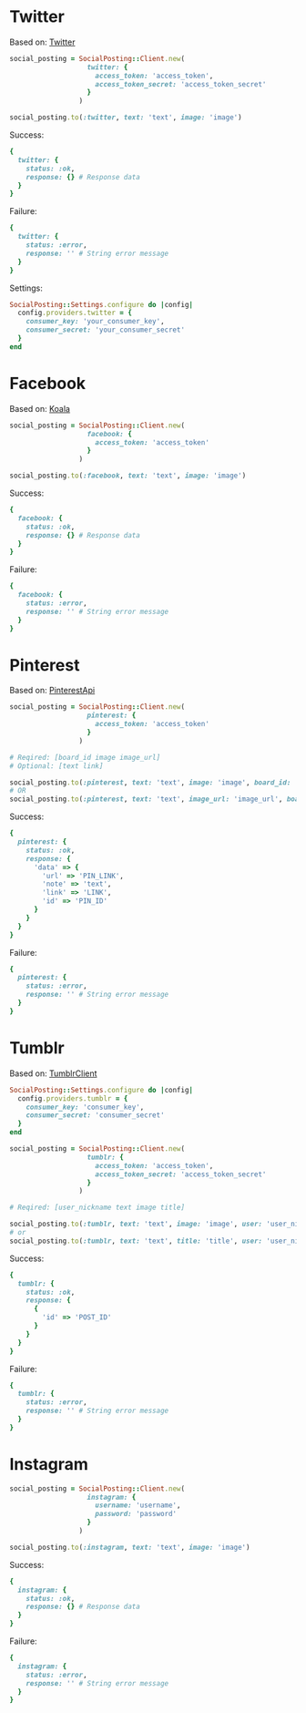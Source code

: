 # Twitter

Based on: [Twitter](https://github.com/sferik/twitter)

```ruby
social_posting = SocialPosting::Client.new(
                   twitter: {
                     access_token: 'access_token',
                     access_token_secret: 'access_token_secret'
                   }
                 )

social_posting.to(:twitter, text: 'text', image: 'image')
```

Success:
```ruby
{
  twitter: {
    status: :ok,
    response: {} # Response data
  }
}
```

Failure:
```ruby
{
  twitter: {
    status: :error,
    response: '' # String error message
  }
}
```

Settings:
```ruby
SocialPosting::Settings.configure do |config|
  config.providers.twitter = {
    consumer_key: 'your_consumer_key',
    consumer_secret: 'your_consumer_secret'
  }
end
```

# Facebook

Based on: [Koala](https://github.com/arsduo/koala)

```ruby
social_posting = SocialPosting::Client.new(
                   facebook: {
                     access_token: 'access_token'
                   }
                 )

social_posting.to(:facebook, text: 'text', image: 'image')
```

Success:
```ruby
{
  facebook: {
    status: :ok,
    response: {} # Response data
  }
}
```

Failure:
```ruby
{
  facebook: {
    status: :error,
    response: '' # String error message
  }
}
```

# Pinterest

Based on: [PinterestApi](https://github.com/realadeel/pinterest-api)

```ruby
social_posting = SocialPosting::Client.new(
                   pinterest: {
                     access_token: 'access_token'
                   }
                 )

# Reqired: [board_id image image_url]
# Optional: [text link]

social_posting.to(:pinterest, text: 'text', image: 'image', board_id: 'board_id', link: 'link')
# OR
social_posting.to(:pinterest, text: 'text', image_url: 'image_url', board_id: 'board_id', link: 'link')
```

Success:
```ruby
{
  pinterest: {
    status: :ok,
    response: {
      'data' => {
        'url' => 'PIN_LINK',
        'note' => 'text',
        'link' => 'LINK',
        'id' => 'PIN_ID'
      }
    }
  }
}
```

Failure:
```ruby
{
  pinterest: {
    status: :error,
    response: '' # String error message
  }
}
```

# Tumblr

Based on: [TumblrClient](https://github.com/postwill/tumblr_client)

```ruby
SocialPosting::Settings.configure do |config|
  config.providers.tumblr = {
    consumer_key: 'consumer_key',
    consumer_secret: 'consumer_secret'
  }
end

social_posting = SocialPosting::Client.new(
                   tumblr: {
                     access_token: 'access_token',
                     access_token_secret: 'access_token_secret'
                   }
                 )

# Reqired: [user_nickname text image title]

social_posting.to(:tumblr, text: 'text', image: 'image', user: 'user_nickname')
# or
social_posting.to(:tumblr, text: 'text', title: 'title', user: 'user_nickname')
```

Success:
```ruby
{
  tumblr: {
    status: :ok,
    response: {
      {
        'id' => 'POST_ID'
      }
    }
  }
}
```

Failure:
```ruby
{
  tumblr: {
    status: :error,
    response: '' # String error message
  }
}
```

# Instagram

```ruby
social_posting = SocialPosting::Client.new(
                   instagram: {
                     username: 'username',
                     password: 'password'
                   }
                 )

social_posting.to(:instagram, text: 'text', image: 'image')
```

Success:
```ruby
{
  instagram: {
    status: :ok,
    response: {} # Response data
  }
}
```

Failure:
```ruby
{
  instagram: {
    status: :error,
    response: '' # String error message
  }
}
```
